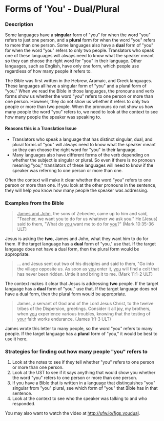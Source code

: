 # Forms of 'You' - Dual/Plural #


### Description

Some languages have a **singular** form of "you" for when the word "you" refers to just one person, and a **plural** form for when the word "you" refers to more than one person. Some languages also have a **dual** form of "you" for when the word "you" refers to only two people. Translators who speak one of these languages will always need to know what the speaker meant so they can choose the right word for "you" in their language. Other languages, such as English, have only one form, which people use regardless of how many people it refers to.

The Bible was first written in the Hebrew, Aramaic, and Greek languages. These languages all have a singular form of "you" and a plural form of "you." When we read the Bible in those languages, the pronouns and verb forms show us whether the word "you" refers to one person or more than one person. However, they do not show us whether it refers to only two people or more than two people. When the pronouns do not show us how many people the word "you" refers to, we need to look at the context to see how many people the speaker was speaking to.

#### Reasons this is a Translation Issue

* Translators who speak a language that has distinct singular, dual, and plural forms of "you" will always need to know what the speaker meant so they can choose the right word for "you" in their language.
* Many languages also have different forms of the verb depending on whether the subject is singular or plural. So even if there is no pronoun meaning "you," translators of these languages will need to know if the speaker was referring to one person or more than one.

Often the context will make it clear whether the word "you" refers to one person or more than one. If you look at the other pronouns in the sentence, they will help you know how many people the speaker was addressing.

### Examples from the Bible

><u>James and John</u>, the sons of Zebedee, came up to him and said, "Teacher, we want you to do for us whatever we ask you." He [Jesus] said to them, "What do <u>you </u> want me to do for <u>you</u>?" (Mark 10:35-36 ULT)

Jesus is asking the **two**, James and John, what they want him to do for them. If the target language has a **dual** form of "you," use that. If the target language does not have a dual form, then the plural form would be appropriate.

>… and Jesus sent out two of his disciples and said to them, "Go into the village opposite us. As soon as  <u>you</u> enter it,  <u>you</u> will find a colt that has never been ridden. Untie it and bring it to me.  (Mark 11:1-2 ULT)

The context makes it clear that Jesus is addressing **two** people. If the target language has a **dual** form of "you," use that. If the target language does not have a dual form, then the plural form would be appropriate.

>James, a servant of God and of the Lord Jesus Christ, to the twelve tribes of the Dispersion, greetings. Consider it all joy, my brothers, when <u>you</u> experience various troubles, knowing that the testing of <u>your</u> faith works endurance.  (James 1:1-3 ULT)

James wrote this letter to many people, so the word "you" refers to many people. If the target language has a **plural** form of "you," it would be best to use it here.

### Strategies for finding out how many people "you" refers to

1. Look at the notes to see if they tell whether "you" refers to one person or more than one person.
1. Look at the UST to see if it says anything that would show you whether the word "you" refers to one person or more than one person.
1. If you have a Bible that is written in a language that distinguishes "you" singular from "you" plural, see which form of "you" that Bible has in that sentence.
1. Look at the context to see who the speaker was talking to and who responded.

You may also want to watch the video at http://ufw.io/figs_youdual.